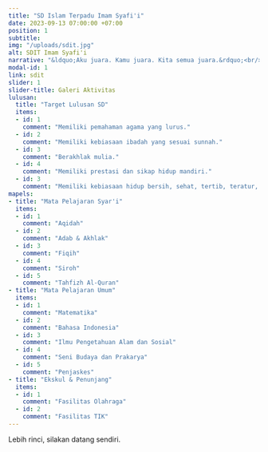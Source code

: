 ```yaml
---
title: "SD Islam Terpadu Imam Syafi'i"
date: 2023-09-13 07:00:00 +07:00
position: 1
subtitle: 
img: "/uploads/sdit.jpg"
alt: SDIT Imam Syafi'i
narrative: "&ldquo;Aku juara. Kamu juara. Kita semua juara.&rdquo;<br/><br/>Berbekal motto ini, SDIT Imam Syafi'i senantiasa mengupayakan segenap proses pembelajaran yang berorientasi pada kesuksesan bersama. Dengan mengurangi atmosfer kompetisi, SDIT Imam Syafi'i berharap akan tumbuh semangat kolaborasi dan karakter kooperatif dalam jiwa para santri. Sebab, keshalihan pribadi tidak banyak mengubah apapun bila tak diiringi keshalihan jama'i."
modal-id: 1
link: sdit
slider: 1
slider-title: Galeri Aktivitas
lulusan:
  title: "Target Lulusan SD"
  items:
  - id: 1
    comment: "Memiliki pemahaman agama yang lurus."
  - id: 2
    comment: "Memiliki kebiasaan ibadah yang sesuai sunnah."
  - id: 3
    comment: "Berakhlak mulia."
  - id: 4
    comment: "Memiliki prestasi dan sikap hidup mandiri."
  - id: 3
    comment: "Memiliki kebiasaan hidup bersih, sehat, tertib, teratur, dan produktif."
mapels:
- title: "Mata Pelajaran Syar'i"
  items:
  - id: 1
    comment: "Aqidah"
  - id: 2
    comment: "Adab & Akhlak"
  - id: 3
    comment: "Fiqih"
  - id: 4
    comment: "Siroh"
  - id: 5
    comment: "Tahfizh Al-Quran"
- title: "Mata Pelajaran Umum"
  items:
  - id: 1
    comment: "Matematika"
  - id: 2
    comment: "Bahasa Indonesia"
  - id: 3
    comment: "Ilmu Pengetahuan Alam dan Sosial"
  - id: 4
    comment: "Seni Budaya dan Prakarya"
  - id: 5
    comment: "Penjaskes"
- title: "Ekskul & Penunjang"
  items:
  - id: 1
    comment: "Fasilitas Olahraga"
  - id: 2
    comment: "Fasilitas TIK"
---
```

Lebih rinci, silakan datang sendiri.